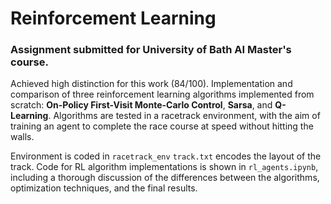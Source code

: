# Reinforcement Learning
### Assignment submitted for University of Bath AI Master's course.
Achieved high distinction for this work (84/100).
Implementation and comparison of three reinforcement learning algorithms implemented from scratch: **On-Policy First-Visit Monte-Carlo Control**, **Sarsa**, and **Q-Learning**.
Algorithms are tested in a racetrack environment, with the aim of training an agent to complete the race course at speed without hitting the walls.

Environment is coded in `racetrack_env`
`track.txt` encodes the layout of the track.
Code for RL algorithm implementations is shown in `rl_agents.ipynb`, including a thorough discussion of the differences between the algorithms, optimization techniques, and the final results.
